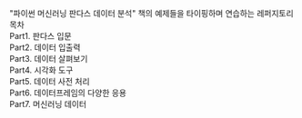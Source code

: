 "파이썬 머신러닝 판다스 데이터 분석" 책의 예제들을 타이핑하며 연습하는 레퍼지토리<br>
목차
<br>Part1. 판다스 입문
<br>Part2. 데이터 입출력
<br>Part3. 데이터 살펴보기
<br>Part4. 시각화 도구
<br>Part5. 데이터 사전 처리
<br>Part6. 데이터프레임의 다양한 응용
<br>Part7. 머신러닝 데이터 
